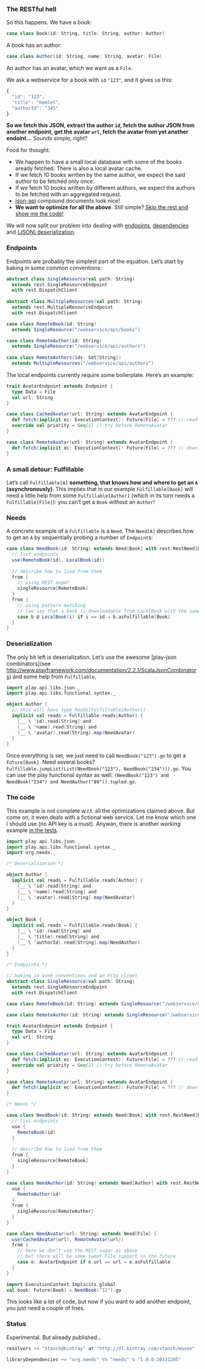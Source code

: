 ### The RESTful hell

So this happens. We have a book:

```scala
case class Book(id: String, title: String, author: Author)
```

A book has an author:

```scala
case class Author(id: String, name: String, avatar: File)
```

An author has an avatar, which we want as a `File`.

We ask a webservice for a book with `id` `"123"`, and it gives us this:

```javascript
{
  "id": "123",
  "title": "Hamlet",
  "authorId": "345"
}
```

**So we fetch this JSON, extract the author `id`, fetch the author JSON from another endpoint, get the avatar `url`, fetch the avatar from yet another endoint...** Sounds simple, right?

Food for thought:

* We happen to have a small local database with some of the books aready fetched. There is also a local avatar cache.
* If we fetch 10 books written by the same author, we expect the said author to be fetched only once.
* If we fetch 10 books written by different authors, we expect the authors to be fetched with an aggregated request.
* [json-api](http://jsonapi.org/) compound documents look nice!
* **We want to optimize for all the above**. Still simple? [Skip the rest and show me the code!](#the-code)

We will now split our problem into dealing with [endpoints](#endpoints), [dependencies](#needs)
and [(JSON) deserialization](#deserialization).

### Endpoints

Endpoints are probably the simplest part of the equation. Let’s start by baking in some common conventions:

```scala
abstract class SingleResource(val path: String)
  extends rest.SingleResourceEndpoint
  with rest.DispatchClient
  
abstract class MultipleResources(val path: String)
  extends rest.MultipleResourceEndpoint
  with rest.DispatchClient

case class RemoteBook(id: String)
  extends SingleResource("/webservice/api/books")

case class RemoteAuthor(id: String)
  extends SingleResource("/webservice/api/authors")
  
case class RemoteAuthors(ids: Set[String])
  extends MultipleResources("/webservice/api/authors")
```

The local endpoints currently require some boilerplate. Here’s an example:

```scala
trait AvatarEndpoint extends Endpoint {
  type Data = File
  val url: String
}

case class CachedAvatar(url: String) extends AvatarEndpoint {
  def fetch(implicit ec: ExecutionContext): Future[File] = ??? // read file from disk
  override val priority = Seq(1) // try before RemoteAvatar
}

case class RemoteAvatar(url: String) extends AvatarEndpoint {
  def fetch(implicit ec: ExecutionContext): Future[File] = ??? // download file from the net and cache it
}
```

### A small detour: Fulfillable

Let’s call `Fulfillable[A]` **something, that knows how and where to get an `A` (asynchronously)**.
This implies that in our example `Fulfillable[Book]` will need a little help from some `Fulfillable[Author]`
(which in its turn needs a `Fulfillable[File]`): you can’t get a `Book` without an `Author`!

### Needs

A concrete example of a `Fulfillable` is a `Need`. The `Need[A]` describes how to get an `A` by sequentially probing
a number of `Endpoint`s:

```scala
case class NeedBook(id: String) extends Need[Book] with rest.RestNeed[Book] {
  // list endpoints
  use(RemoteBook(id), LocalBook(id))
  
  // describe how to load from them
  from {
    // using REST sugar
    singleResource[RemoteBook]
  }
  from {
    // using pattern matching
    // (we say that a book is downloadable from LocalBook with the same id)
    case b @ LocalBook(i) if i == id ⇒ b.asFulfillable[Book]
  }
}
```

### Deserialization

The only bit left is deserialization. Let’s use the awesome
[play-json combinators](see http://www.playframework.com/documentation/2.2.1/ScalaJsonCombinators)
and some help from `Fulfillable`.

```scala
import play.api.libs.json._
import play.api.libs.functional.syntax._

object Author {
  // this will have type Reads[Fulfillable[Author]]
  implicit val reads = Fulfillable.reads[Author] {
    (__ \ 'id).read[String] and
    (__ \ 'name).read[String] and
    (__ \ 'avatar).read[String].map(NeedAvatar)
  }
}
```

Once everything is set, we just need to call `NeedBook("123").go` to get a `Future[Book]`. Need several books?
`Fulfillable.jumpList(List(NeedBook("123"), NeedBook("234"))).go`. You can use the play functional syntax as well:
`(NeedBook("123") and NeedBook("234") and NeedAuthor("89")).tupled.go`.

### The code

This example is not complete w.r.t. all the optimizations claimed above. But come on, it even deals with
a fictional web service. Let me know which one I should use (no API key is a must). Anywan, there is
another *working* example [in the tests](https://github.com/stanch/needs/blob/master/src/test/scala/org/needs/NeedSpec.scala).

```scala
import play.api.libs.json._
import play.api.libs.functional.syntax._
import org.needs._

/* Deserialization */

object Author {
  implicit val reads = Fulfillable.reads[Author] {
    (__ \ 'id).read[String] and
    (__ \ 'name).read[String] and
    (__ \ 'avatar).read[String].map(NeedAvatar)
  }
}

object Book {
  implicit val reads = Fulfillable.reads[Book] {
    (__ \ 'id).read[String] and
    (__ \ 'title).read[String] and
    (__ \ 'authorId).read[String].map(NeedAuthor)
  }
}

/* Endpoints */

// baking in some conventions and an http client
abstract class SingleResource(val path: String)
  extends rest.SingleResourceEndpoint
  with rest.DispatchClient

case class RemoteBook(id: String) extends SingleResource("/webservice/api/books")

case class RemoteAuthor(id: String) extends SingleResource("/webservice/api/authors")

trait AvatarEndpoint extends Endpoint {
  type Data = File
  val url: String
}

case class CachedAvatar(url: String) extends AvatarEndpoint {
  def fetch(implicit ec: ExecutionContext): Future[File] = ??? // read file from disk
  override val priority = Seq(1) // try before RemoteAvatar
}

case class RemoteAvatar(url: String) extends AvatarEndpoint {
  def fetch(implicit ec: ExecutionContext): Future[File] = ??? // download file from the net and cache it
}

/* Needs */

case class NeedBook(id: String) extends Need[Book] with rest.RestNeed[Book] {
  // list endpoints
  use {
    RemoteBook(id)
  }
  
  // describe how to load from them
  from {
    singleResource[RemoteBook]
  }
}

case class NeedAuthor(id: String) extends Need[Author] with rest.RestNeed[Author] {
  use {
    RemoteAuthor(id)
  }
  from {
    singleResource[RemoteAuthor]
  }
}

case class NeedAvatar(url: String) extends Need[File] {
  use(CachedAvatar(url), RemoteAvatar(url))
  from {
    // here we don’t use the REST sugar as above
    // but there will be some sweet File support in the future
    case e: AvatarEndpoint if e.url == url ⇒ e.asFulfillable
  }
}

import ExecutionContext.Implicits.global
val book: Future[Book] = NeedBook("12").go
```

This looks like a lot of code, but now if you want to add another endpoint, you just need a couple of lines.

### Status

Experimental. But already published...

```scala
resolvers += "Stanch@bintray" at "http://dl.bintray.com/stanch/maven"

libraryDependencies += "org.needs" %% "needs" % "1.0.0-20131205"
```
